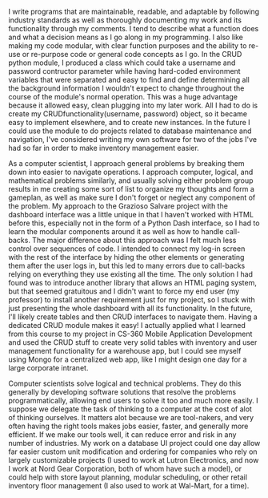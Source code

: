 I write programs that are maintainable, readable, and adaptable by following industry standards as well as thoroughly documenting my work and its functionality through my comments. I tend to describe what a function does and what a decision means as I go along in my programming. I also like making my code modular, with clear function purposes and the ability to re-use or re-purpose code or general code concepts as I go. In the CRUD python module, I produced a class which could take a username and password contructor parameter while having hard-coded environment variables that were separated and easy to find and define determining all the background information I wouldn't expect to change throughout the course of the module's normal operation. This was a huge advantage because it allowed easy, clean plugging into my later work. All I had to do is create my CRUDfunctionality(username, password) object, so it became easy to implement elsewhere, and to create new instances. In the future I could use the module to do projects related to database maintenance and navigation, I've considered writing my own software for two of the jobs I've had so far in order to make inventory management easier. 

As a computer scientist, I approach general problems by breaking them down into easier to navigate operations. I approach computer, logical, and mathematical problems similarly, and usually solving either problem group results in me creating some sort of list to organize my thoughts and form a gameplan, as well as make sure I don't forget or neglect any component of the problem. My approach to the Grazioso Salvare project with the dashboard interface was a little unique in that I haven't worked with HTML before this, especially not in the form of a Python Dash interface, so I had to learn the modular components around it as well as how to handle call-backs. The major difference about this approach was I felt much less control over sequences of code. I intended to connect my log-in screen with the rest of the interface by hiding the other elements or generating them after the user logs in, but this led to many errors due to call-backs relying on everything they use existing all the time. The only solution I had found was to introduce another library that allows an HTML paging system, but that seemed gratuitous and I didn't want to force my end user (my professor) to install another requirement just for my project, so I stuck with just presenting the whole dashboard with all its functionality. In the future, I'll likely create tables and then CRUD interfaces to navigate them. Having a dedicated CRUD module makes it easy! I actually applied what I learned from this course to my project in CS-360 Mobile Application Development and used the CRUD stuff to create very solid tables with inventory and user management functionality for a warehouse app, but I could see myself using Mongo for a centralized web app, like I might design one day for a large corporate intranet. 

Computer scientists solve logical and technical problems. They do this generally by developing software solutions that resolve the problems programmatically, allowing end users to solve it too and much more easily. I suppose we delegate the task of thinking to a computer at the cost of alot of thinking ourselves. It matters alot because we are tool-nakers, and very often having the right tools makes jobs easier, faster, and generally more efficient. If we make our tools well, it can reduce error and risk in any number of industries. My work on a database UI project could one day allow far easier custom unit modification and ordering for companies who rely on largely customizable projects (I used to work at Lutron Electronics, and now I work at Nord Gear Corporation, both of whom have such a model), or could help with store layout planning, modular scheduling, or other retail inventory floor management (I also used to work at Wal-Mart, for a time).  
